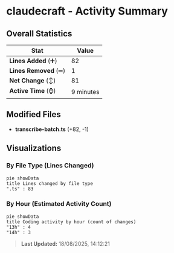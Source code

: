 # claudecraft - Activity Summary 

## Overall Statistics

| Stat                   | Value                                                             |
| ---------------------- | ----------------------------------------------------------------- |
| **Lines Added** (➕)   | 82                                          |
| **Lines Removed** (➖) | 1                                        |
| **Net Change** (↕)    | 81                |
| **Active Time** (⌚)   | 9 minutes |


## Modified Files
- **transcribe-batch.ts** (+82, -1)

## Visualizations

### By File Type (Lines Changed)

```mermaid
pie showData
title Lines changed by file type
".ts" : 83
```

### By Hour (Estimated Activity Count)

```mermaid
pie showData
title Coding activity by hour (count of changes)
"13h" : 4
"14h" : 3
```


> **Last Updated:** 18/08/2025, 14:12:21